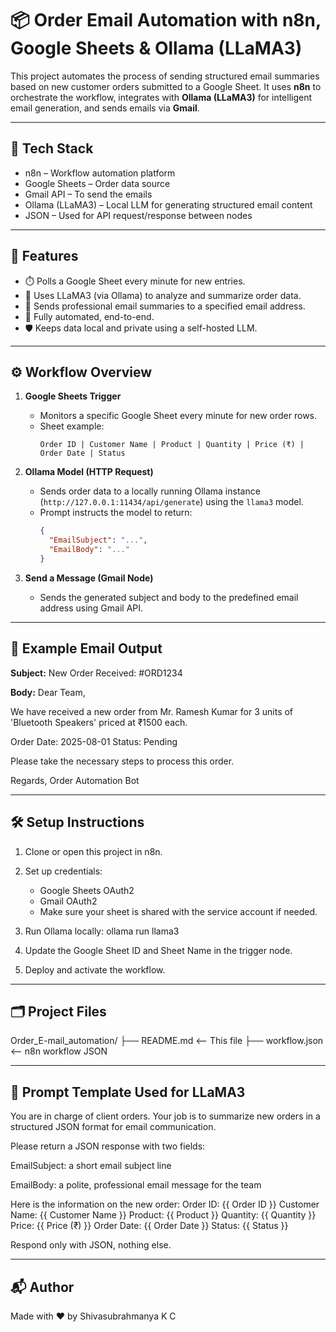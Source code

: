 # 📦 Order Email Automation with n8n, Google Sheets & Ollama (LLaMA3)

This project automates the process of sending structured email summaries based on new customer orders submitted to a Google Sheet. It uses **n8n** to orchestrate the workflow, integrates with **Ollama (LLaMA3)** for intelligent email generation, and sends emails via **Gmail**.

---

## 🔧 Tech Stack

- n8n – Workflow automation platform
- Google Sheets – Order data source
- Gmail API – To send the emails
- Ollama (LLaMA3) – Local LLM for generating structured email content
- JSON – Used for API request/response between nodes

---

## 📌 Features

- ⏱️ Polls a Google Sheet every minute for new entries.
- 🧠 Uses LLaMA3 (via Ollama) to analyze and summarize order data.
- 📧 Sends professional email summaries to a specified email address.
- 🔁 Fully automated, end-to-end.
- 🛡️ Keeps data local and private using a self-hosted LLM.

---

## ⚙️ Workflow Overview

1. **Google Sheets Trigger**
   - Monitors a specific Google Sheet every minute for new order rows.
   - Sheet example:
     ```
     Order ID | Customer Name | Product | Quantity | Price (₹) | Order Date | Status
     ```

2. **Ollama Model (HTTP Request)**
   - Sends order data to a locally running Ollama instance (`http://127.0.0.1:11434/api/generate`) using the `llama3` model.
   - Prompt instructs the model to return:
     ```json
     {
       "EmailSubject": "...",
       "EmailBody": "..."
     }
     ```

3. **Send a Message (Gmail Node)**
   - Sends the generated subject and body to the predefined email address using Gmail API.

---

## 🧪 Example Email Output

**Subject:**
New Order Received: #ORD1234

**Body:**
Dear Team,

We have received a new order from Mr. Ramesh Kumar for 3 units of 'Bluetooth Speakers' priced at ₹1500 each.

Order Date: 2025-08-01
Status: Pending

Please take the necessary steps to process this order.

Regards,
Order Automation Bot

---

## 🛠️ Setup Instructions

1. Clone or open this project in n8n.

2. Set up credentials:
   - Google Sheets OAuth2
   - Gmail OAuth2
   - Make sure your sheet is shared with the service account if needed.

3. Run Ollama locally:
ollama run llama3


4. Update the Google Sheet ID and Sheet Name in the trigger node.

5. Deploy and activate the workflow.

---

## 🗂️ Project Files

Order_E-mail_automation/
├── README.md <-- This file
├── workflow.json <-- n8n workflow JSON

---

## 🤖 Prompt Template Used for LLaMA3

You are in charge of client orders. Your job is to summarize new orders in a structured JSON format for email communication.

Please return a JSON response with two fields:

EmailSubject: a short email subject line

EmailBody: a polite, professional email message for the team

Here is the information on the new order:
Order ID: {{ Order ID }}
Customer Name: {{ Customer Name }}
Product: {{ Product }}
Quantity: {{ Quantity }}
Price: {{ Price (₹) }}
Order Date: {{ Order Date }}
Status: {{ Status }}

Respond only with JSON, nothing else.


---

## 📬 Author

Made with ❤️ by Shivasubrahmanya K C
